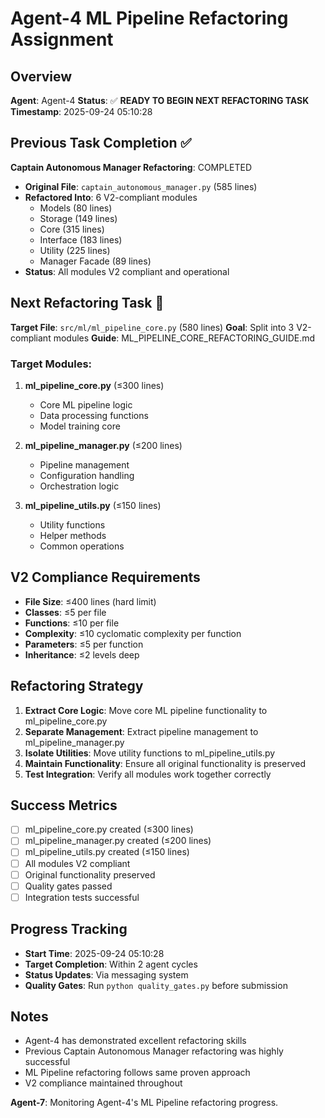 # Agent-4 ML Pipeline Refactoring Assignment

## Overview
**Agent**: Agent-4
**Status**: ✅ **READY TO BEGIN NEXT REFACTORING TASK**
**Timestamp**: 2025-09-24 05:10:28

## Previous Task Completion ✅
**Captain Autonomous Manager Refactoring**: COMPLETED
- **Original File**: `captain_autonomous_manager.py` (585 lines)
- **Refactored Into**: 6 V2-compliant modules
  - Models (80 lines)
  - Storage (149 lines)
  - Core (315 lines)
  - Interface (183 lines)
  - Utility (225 lines)
  - Manager Facade (89 lines)
- **Status**: All modules V2 compliant and operational

## Next Refactoring Task 🎯
**Target File**: `src/ml/ml_pipeline_core.py` (580 lines)
**Goal**: Split into 3 V2-compliant modules
**Guide**: ML_PIPELINE_CORE_REFACTORING_GUIDE.md

### Target Modules:
1. **ml_pipeline_core.py** (≤300 lines)
   - Core ML pipeline logic
   - Data processing functions
   - Model training core

2. **ml_pipeline_manager.py** (≤200 lines)
   - Pipeline management
   - Configuration handling
   - Orchestration logic

3. **ml_pipeline_utils.py** (≤150 lines)
   - Utility functions
   - Helper methods
   - Common operations

## V2 Compliance Requirements
- **File Size**: ≤400 lines (hard limit)
- **Classes**: ≤5 per file
- **Functions**: ≤10 per file
- **Complexity**: ≤10 cyclomatic complexity per function
- **Parameters**: ≤5 per function
- **Inheritance**: ≤2 levels deep

## Refactoring Strategy
1. **Extract Core Logic**: Move core ML pipeline functionality to ml_pipeline_core.py
2. **Separate Management**: Extract pipeline management to ml_pipeline_manager.py
3. **Isolate Utilities**: Move utility functions to ml_pipeline_utils.py
4. **Maintain Functionality**: Ensure all original functionality is preserved
5. **Test Integration**: Verify all modules work together correctly

## Success Metrics
- [ ] ml_pipeline_core.py created (≤300 lines)
- [ ] ml_pipeline_manager.py created (≤200 lines)
- [ ] ml_pipeline_utils.py created (≤150 lines)
- [ ] All modules V2 compliant
- [ ] Original functionality preserved
- [ ] Quality gates passed
- [ ] Integration tests successful

## Progress Tracking
- **Start Time**: 2025-09-24 05:10:28
- **Target Completion**: Within 2 agent cycles
- **Status Updates**: Via messaging system
- **Quality Gates**: Run `python quality_gates.py` before submission

## Notes
- Agent-4 has demonstrated excellent refactoring skills
- Previous Captain Autonomous Manager refactoring was highly successful
- ML Pipeline refactoring follows same proven approach
- V2 compliance maintained throughout

**Agent-7**: Monitoring Agent-4's ML Pipeline refactoring progress.
